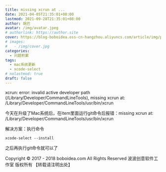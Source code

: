 ```yaml
---
title: missing xcrun at ...
date: 2021-04-05T21:35:01+08:00
lastmod: 2021-09-28T21:35:01+08:00
author: 胡巴
avatar: /img/avatar.jpeg
# authorlink: https://author.site
cover: https://blog-boboidea.oss-cn-hangzhou.aliyuncs.com/article/img/posts/hzw8.jpeg
# images:
#   - /img/cover.jpg
categories:
  - 问题积累
tags:
  - mac系统更新
  - xcode-select
# nolastmod: true
draft: false
---
```


xcrun: error: invalid active developer path (/Library/Developer/CommandLineTools), missing xcrun at: /Library/Developer/CommandLineTools/usr/bin/xcrun

<!--more-->

今天在升级了Mac系统后，在item里面运行git命令后报错：missing xcrun at: /Library/Developer/CommandLineTools/usr/bin/xcrun

解决方案：执行命令

```
xcode-select --install
```

之后再执行git命令就可以了

<!--declare-declare-->

Copyright &copy; 2017 - 2018 boboidea.com All Rights Reserved 波波创意软件工作室 版权所有 【转载请注明出处】
